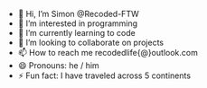 - 👋 Hi, I’m Simon @Recoded-FTW
- 👀 I’m interested in programming
- 🌱 I’m currently learning to code
- 💞️ I’m looking to collaborate on projects
- 📫 How to reach me recodedlife{@}outlook.com
- 😄 Pronouns: he / him
- ⚡ Fun fact: I have traveled across 5 continents

<!---
Recoded-FTW/Recoded-FTW is a ✨ special ✨ repository because its `README.md` (this file) appears on your GitHub profile.
You can click the Preview link to take a look at your changes.
--->
